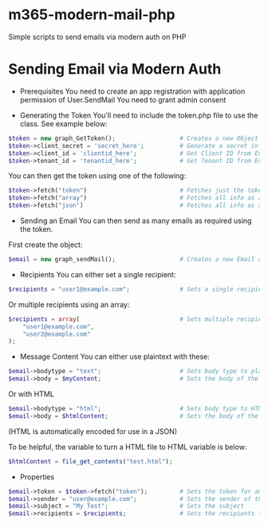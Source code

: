 # m365-modern-mail-php
 Simple scripts to send emails via modern auth on PHP

# Sending Email via Modern Auth

- Prerequisites
You need to create an app registration with application permission of User.SendMail
You need to grant admin consent

- Generating the Token
You'll need to include the token.php file to use the class. See example below:

```php
$token = new graph_GetToken();                  # Creates a new Object
$token->client_secret = 'secret_here';          # Generate a secret in Entra ID
$token->client_id = 'clientid_here';            # Get Client ID from Entra ID
$token->tenant_id = 'tenantid_here';            # Get Tenant ID from Entra ID
```

You can then get the token using one of the following:
```php
$token->fetch("token")                          # Fetches just the token
$token->fetch("array")                          # Fetches all info as a PHP array
$token->fetch("json")                           # Fetches all info as a JSON object
```


- Sending an Email
You can then send as many emails as required using the token.

First create the object:
```php
$email = new graph_sendMail();                  # Creates a new Email object
```

- Recipients
You can either set a single recipient:
```php
$recipients = "user1@example.com";              # Sets a single recipient
```

Or multiple recipients using an array:
```php
$recipients = array(                            # Sets multiple recipients in an array
    "user1@example.com",
    "user2@example.com"
);
```


- Message Content
You can either use plaintext with these:
```php
$email->bodytype = "text";                      # Sets body type to plain text
$email->body = $myContent;                      # Sets the body of the email, this can be a string or a variable containing a string.
```

Or with HTML
```php
$email->bodytype = "html";                      # Sets body type to HTML                      
$email->body = $htmlContent;                    # Sets the body of the email, this can be a string of HTML of a variable containing HTML.
```
(HTML is automatically encoded for use in a JSON)

To be helpful, the variable to turn a HTML file to HTML variable is below:
```php
$htmlContent = file_get_contents("test.html");
```


- Properties
```php
$email->token = $token->fetch("token");         # Sets the token for authentication
$email->sender = "user@example.com";            # Sets the sender of the email
$email->subject = "My Test";                    # Sets the subject
$email->recipients = $recipients;               # Sets the recipients (see above), can be a string if just one user, or a variable containing a string or array.
```